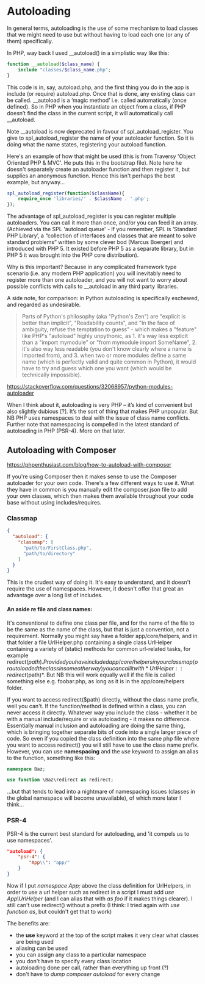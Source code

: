 # Autoloading

In general terms, autoloading is the use of some mechanism to load classes that we might need to use but without having to load each one (or any of them) specifically. 

In PHP, way back I used __autoload() in a simplistic way like this:

```php
function __autoload($class_name) {
	include "classes/$class_name.php";
}
```

This code is in, say, autoload.php, and the first thing you do in the app is include (or require) autoload.php. Once that is done, any existing class can be called. \__autoload is a ‘magic method’ i.e. called automatically (once defined). So in PHP when you instantiate an object from a class, if PHP doesn’t find the class in the current script, it will automatically call __autoload.

Note __autoload is now deprecated in favour of spl_autoload_register. You give to spl_autoload_register the name of your autoloader function. So it is doing what the name states, registering your autoload function. 

Here's an example of how that might be used (this is from Traversy 'Object Oriented PHP & MVC'. He puts this in the bootstrap file). Note here he doesn't separately create an autoloader function and then register it, but supplies an anonymous function. Hence this isn't perhaps the best example, but anyway...

```php
spl_autoload_register(function($className){
    require_once 'libraries/' . $className . '.php';
});
```



The advantage of spl_autoload_register is you can register multiple autoloaders. You can call it more than once, and/or you can feed it an array. (Achieved via the SPL 'autoload queue' - If you remember, SPL is ‘Standard PHP Library’, a “collection of interfaces and classes that are meant to solve standard problems” written by some clever bod (Marcus Boerger) and introduced with PHP 5. It existed before PHP 5 as a separate library, but in PHP 5 it was brought into the PHP core distribution). 

Why is this important? Because in any complicated framework type scenario (i.e. any modern PHP application) you will inevitably need to register more than one autoloader, and you will not want to worry about possible conflicts with calls to __autoload in any third party libraries.

A side note, for comparison: in Python autoloading is specifically eschewed, and regarded as undesirable. 

> Parts of Python's philosophy (aka "Python's Zen") are "explicit is better than implicit", "Readability counts", and "In the face of ambiguity, refuse the temptation to guess" - which makes a "feature" like PHP's "autoload" highly unpythonic, as 1. it's way less explicit than a "import mymodule" or "from mymodule import SomeName", 2. it's also way less readable (you don't know clearly where a name is imported from), and 3. when two or more modules define a same name (which is perfectly valid and quite common in Python), it would have to try and guess which one you want (which would be technically impossible). 

<https://stackoverflow.com/questions/32068957/python-modules-autoloader>

When I think about it, autoloading is very PHP – it’s kind of convenient but also slightly dubious [?]. It’s the sort of thing that makes PHP unpopular. But NB PHP uses namespaces to deal with the issue of class name conflicts. Further note that namespacing is compelled in the latest standard of autoloading in PHP (PSR-4). More on that later.

## Autoloading with Composer

https://phpenthusiast.com/blog/how-to-autoload-with-composer

If you're using Composer then it makes sense to use the Composer autoloader for your own code. There's a few different ways to use it. What they have in common is you manually edit the composer.json file to add your own classes, which then makes them available throughout your code base without using includes/requires.

### Classmap

```json
{
  "autoload": {
    "classmap": [
      "path/to/FirstClass.php",
      "path/to/directory"
    ]
  }
}
```

This is the crudest way of doing it. It's easy to understand, and it doesn't require the use of namespaces. However, it doesn't offer that great an advantage over a long list of includes. 

#### An aside re file and class names:

It's conventional to define one class per file, and for the name of the file to be the same as the name of the class, but that is just a convention, not a requirement. Normally you might say have a folder app/core/helpers, and in that folder a file UrlHelper.php containing a single class UrlHelper containing a variety of (static) methods for common url-related tasks, for example redirect($path).  Provided you have included app/core/helpers in your classmap (or autoloaded the class in some other way) you can call it with *UrlHelper::redirect($path)*. But NB this will work equally well if the file is called something else e.g. foobar.php, as long as it is in the app/core/helpers folder. 

If you want to access redirect($path) directly, without the class name prefix, well you can't. If the function/method is defined within a class, you can never access it directly. Whatever way you include the class - whether it be with a manual include/require or via autoloading - it makes no difference. Essentially manual inclusion and autoloading are doing the same thing, which is bringing together separate bits of code into a single larger piece of code. So even if you copied the class definition into the same php file where you want to access redirect() you will still have to use the class name prefix. However, you can use **namespacing** and the *use* keyword to assign an alias to the function, something like this:

```php
namespace Baz;

use function \Baz\redirect as redirect;
```

 ...but that tends to lead into a nightmare of namespacing issues (classes in the global namespace will become unavailable), of which more later I think...

### PSR-4

PSR-4 is the current best standard for autoloading, and 'it compels us to use namespaces'.

```json
"autoload": {
    "psr-4": {
        "App\\": "app/"
    }
}
```
Now if I put *namespace App;* above the class definition for UrlHelpers, in order to use a url helper such as redirect in a script I must add *use App\UrlHelper* (and I can alias that with *as foo* if it makes things clearer). I still can't use redirect() without a prefix (I think: I tried again with *use function as*, but couldn't get that to work)

The benefits are:

- the **use** keyword at the top of the script makes it very clear what classes are being used
- aliasing can be used
- you can assign any class to a particular namespace
- you don't have to specify every class location
- autoloading done per call, rather than everything up front (?)
- don't have to *dump composer autoload* for every change

